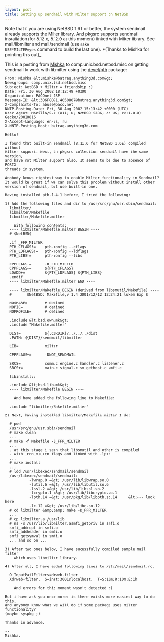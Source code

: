 ```yaml
---
layout: post
title: Setting up sendmail with Milter support on NetBSD
---
```


Note that if you are using NetBSD 1.6T or better, the
system sendmail already supports the Milter library. And pkgsrc
supports sendmail installation (for 8.12.x, 8.12.9 at this
moment) linked with Milter library. See mail/libmilter and
mail/sendmail (use <code>make USE*MILTER=yes</code> command to
build the last one).
*(Thanks to Mishka for pointing this out)\_

This is a posting from <a href="mailto:mishka@batraq.anything3d.com">Mishka</a>
to comp.unix.bsd.netbsd.misc on getting sendmail to work with libmilter using the <a
href="ftp://ftp.netbsd.org/pub/NetBSD/NetBSD-current/pkgsrc/devel/pth/README.html">devel/pth</a>
package:

```
From: Mishka &lt;mishka@batraq.anything3d.com&gt;
Newsgroups: comp.unix.bsd.netbsd.misc
Subject: NetBSD + Milter = friendship :)
Date: Fri, 30 Aug 2002 18:12:49 +0300
Organization: PACOnet ISP
Message-ID: &lt;3D6F8B71.4050807@batraq.anything3d.com&gt;
X-Complaints-To: abuse@paco.net
NNTP-Posting-Date: Fri, 30 Aug 2002 15:13:42 +0000 (UTC)
User-Agent: Mozilla/5.0 (X11; U; NetBSD i386; en-US; rv:1.0.0) Gecko/20020816
X-Accept-Language: en-us, ru
X-NNTP-Posting-Host: batraq.anything3d.com

Hello!

I found that built-in sendmail (8.11.6 for NetBSD 1.6E) compiled without
Milter support. Next, in pkgsrc collection sendmail have the same version,
and have not Milter support also. It seems to be due to absence of POSIX
threads in system.

Anobody knows rightest way to enable Milter functionality in Sendmail?
It would be great if we can solve this problem without install other
version of sendmail, but use built-in one.

Having installed pth-1.4.1 before, I tried the following:

1) Add the following files and dir to /usr/src/gnu/usr.sbin/sendmail:
  libmilter/
  libmilter/Makefile
  libmilter/Makefile.milter

    With following contents:
  ---- libmilter/Makefile.milter BEGIN ----
  # $NetBSD$

  .if _FFR_MILTER
  PTH_CFLAGS!=    pth-config --cflags
  PTH_LDFLAGS!=   pth-config --ldflags
  PTH_LIBS!=      pth-config --libs

  CPPFLAGS+=      -D_FFR_MILTER
  CPPFLAGS+=      ${PTH_CFLAGS}
  LDADD+=         ${PTH_LDFLAGS} ${PTH_LIBS}
  .endif
  ---- libmilter/Makefile.milter END ----

  ---- libmilter/Makefile BEGIN (derived from libsmutil/Makefile) ----
  #       $NetBSD: Makefile,v 1.4 2001/12/12 12:24:21 lukem Exp $

  NOSHARE=        # defined
  NOPIC=          # defined
  NOPROFILE=      # defined

  .include &lt;bsd.own.mk&gt;
  .include "Makefile.milter"

  DIST=           ${.CURDIR}/../../../dist
  .PATH: ${DIST}/sendmail/libmilter

  LIB=            milter

  CPPFLAGS+=      -DNOT_SENDMAIL

  SRCS=           comm.c engine.c handler.c listener.c
  SRCS+=          main.c signal.c sm_gethost.c smfi.c

  libinstall::

  .include &lt;bsd.lib.mk&gt;
  ---- libmilter/Makefile BEGIN ----

    And have added the following line to Makefile:

  .include "libmilter/Makefile.milter"

2) Next, having installed libmilter/Makefile.milter I do:

  # pwd
  /usr/src/gnu/usr.sbin/sendmail
  # make clean
  ...
  # make -f Makefile -D_FFR_MILTER
  ...
  . at this stage i seen that libsmutil and other is compiled
  . with _FFR_MILTER flags and linked with -lpth
  ...
  # make install
  ...
  # ldd /usr/libexec/sendmail/sendmail
  /usr/libexec/sendmail/sendmail:
           -lwrap.0 =&gt; /usr/lib/libwrap.so.0
           -lutil.6 =&gt; /usr/lib/libutil.so.6
           -lssl.2 =&gt; /usr/lib/libssl.so.2
           -lcrypto.1 =&gt; /usr/lib/libcrypto.so.1
           -lpth.14 =&gt; /usr/pkg/lib/libpth.so.14     &lt;--- look here
           -lc.12 =&gt; /usr/lib/libc.so.12
  # cd libmilter &amp;&amp; make -D_FFR_MILTER
  ...
  # cp libmilter.a /usr/lib
  # ns -s /usr/lib/libmilter.asmfi_getpriv in smfi.o
  smfi_addrcpt in smfi.o
  smfi_addheader in smfi.o
  smfi_getsymval in smfi.o
  ... and so on ...

3) After two ones below, I have sucessfully compiled sample mail filter
    which uses libmilter library.

4) After all, I have added following lines to /etc/mail/sendmail.rc:

  O InputMailFilters=drweb-filter
  Xdrweb-filter,  S=inet:3001@localhost,  T=S:10m;R:10m;E:1h

    And errors for this moment wasn't detected :)

But i have ask you once more: is there exists more easiest way to do this,
and anybody know what we will do if some package uses Milter functionality?
(maybe syspkg ;)

Thanks in advance.

--
Mishka.
```
